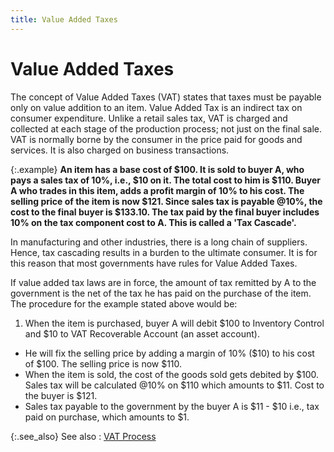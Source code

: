 ```yaml
---
title: Value Added Taxes
---
```


# Value Added Taxes


The concept of Value Added Taxes (VAT) states that taxes must be payable  only on value addition to an item. Value Added Tax is an indirect tax  on consumer expenditure. Unlike a retail sales tax, VAT is charged and  collected at each stage of the production process; not just on the final  sale. VAT is normally borne by the consumer in the price paid for goods  and services. It is also charged on business transactions.


{:.example}
**An item has a base cost of $100. It is sold  to buyer A, who pays a sales tax of 10%, i.e., $10 on it. The total cost  to him is $110. Buyer A who trades in this item, adds a profit margin  of 10% to his cost. The selling price of the item is now $121. Since sales  tax is payable @10%, the cost to the final buyer is $133.10. The tax paid  by the final buyer includes 10% on the tax component cost to A. This is  called a 'Tax Cascade'.**


In manufacturing and other industries, there is a long chain of suppliers.  Hence, tax cascading results in a burden to the ultimate consumer. It  is for this reason that most governments have rules for Value Added Taxes.


If value added tax laws are in force, the amount of tax remitted by  A to the government is the net of the tax he has paid on the purchase  of the item. The procedure for the example stated above would be:

1. When the item  is purchased, buyer A will debit $100 to Inventory Control and $10 to  VAT Recoverable Account (an asset account).
- He will fix  the selling price by adding a margin of 10% ($10) to his cost of $100.  The selling price is now $110.
- When the item  is sold, the cost of the goods sold gets debited by $100. Sales tax will  be calculated @10% on $110 which amounts to $11. Cost to the buyer is  $121.
- Sales tax payable  to the government by the buyer A is $11 - $10 i.e., tax paid on purchase,  which amounts to $1.



{:.see_also}
See also
: [VAT Process]({{site.sc_baseurl}}/options/sales-tax/value-added-taxes/vat_process.html)
